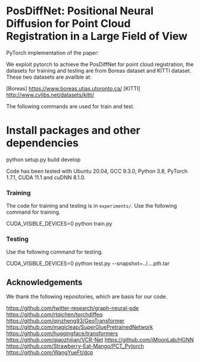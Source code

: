 # PosDiffNet: Positional Neural Diffusion for Point Cloud Registration in a Large Field of View

PyTorch implementation of the paper:

We exploit pytorch to achieve the PosDiffNet for point cloud registration, the datasets for training and testing are from Boreas dataset and KITTI dataset. 
These two datasets are availble at:

[Boreas] https://www.boreas.utias.utoronto.ca/
[KITTI] http://www.cvlibs.net/datasets/kitti/


The following commands are used for train and test.

# Install packages and other dependencies
python setup.py build develop

Code has been tested with Ubuntu 20.04, GCC 9.3.0, Python 3.8, PyTorch 1.7.1, CUDA 11.1 and cuDNN 8.1.0.

### Training

The code for training and testing is in `experiments/`. Use the following command for training.

CUDA_VISIBLE_DEVICES=0 python train.py


### Testing

Use the following command for testing.

CUDA_VISIBLE_DEVICES=0 python test.py --snapshot=../....pth.tar

## Acknowledgements

We thank the following repositories, which are basis for our code.

https://github.com/twitter-research/graph-neural-pde
https://github.com/rtqichen/torchdiffeq
https://github.com/qinzheng93/GeoTransformer
https://github.com/magicleap/SuperGluePretrainedNetwork
https://github.com/huggingface/transformers
https://github.com/qiaozhijian/VCR-Net
https://github.com/iMoonLab/HGNN
https://github.com/Strawberry-Eat-Mango/PCT_Pytorch
https://github.com/WangYueFt/dcp


